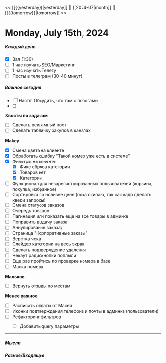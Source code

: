 << [[{{yesterday}}|yesterday]] || [[2024-07|month]] || [[{{tomorrow}}|tomorrow]] >>

# Monday, July 15th, 2024

##### Каждый день
- [x] Зал (1:30)
- [ ] 1 час изучать SEO/Маркетинг
- [ ] 1 час изучать Телегу
- [ ] Посты в телеграм  (30-40 минут)
##### Важное сегодня
- [ ] Настя! Обсудить, что там с порогами
- [ ] 
**Хвосты по задачам**

- [ ] Сделать рекламный пост
- [ ] Сделать табличку закупов в каналах

**Makey**
- [x] Смена цвета на клиенте
- [x] Обработать ошибку "Такой номер уже есть в системе"
- [x] Фильтры на клиенте
	- [x] Фикс сброса категории
	- [x] Товаров нет
	- [x] Категории
- [ ] Функционал для незарегистрированных пользователей (корзина, покупка, избранное)
- [ ] Сортировка по новизне цене (пока скипаю, так как надо сделать квери запросы)
- [ ] Смена статусов заказов
- [ ] Очередь товаров
- [ ] Пагинация или показать еще на все товары в админке
- [ ] Поправить выдачу заказа
- [ ] Аннулирование заказа\
- [ ] Страница "Корпоративные заказы"
- [ ] Верстка чека
- [ ] Слайдер категории на весь экран
- [ ] Сделать подтверждение удаления
- [ ] Чекаут радиокнопки поплыли
- [ ] Еще раз пройтись по проверке номера в базе
- [ ] Маска номера

**Мальков**
- [ ] Вернуть отзывы по местам

**Менее важное**
- [ ] Расписать оплаты от Макей 
- [ ] Иконки подтверждения телефона и почты в админке (пользователи)
- [ ] Рефакторинг фильтров
	- [ ] Добавить query параметры


---

##### Мысли

##### Разное/Входящее
